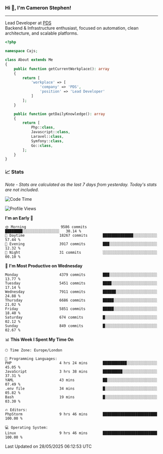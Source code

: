 ### Hi 👋, I'm Cameron Stephen!

---

Lead Developer at [PDS](https://prindatasolutions.co.uk)  
Backend & Infrastructure enthusiast, focused on automation, clean architecture, and scalable platforms.


```php
<?php

namespace Cajs;

class About extends Me
{
    public function getCurrentWorkplace(): array
    {
        return [
            'workplace' => [
                'company' => 'PDS',
                'position' => 'Lead Developer'
            ]
        ];
    }

    public function getDailyKnowledge(): array
    {
        return [
            Php::class,
            Javascript::class,
            Laravel::class,
            Symfony::class,
            Go::class,
        ];
    }
}
```

### 📈 Stats
<p><em>Note - Stats are calculated as the last 7 days from yesterday. Today's stats are not included.</em></p>


<!--START_SECTION:waka-->
![Code Time](http://img.shields.io/badge/Code%20Time-4%2C496%20hrs%2048%20mins-blue)

![Profile Views](http://img.shields.io/badge/Profile%20Views-0-blue)

**I'm an Early 🐤** 

```text
🌞 Morning                9586 commits        ████████░░░░░░░░░░░░░░░░░   30.14 % 
🌆 Daytime                18267 commits       ██████████████░░░░░░░░░░░   57.44 % 
🌃 Evening                3917 commits        ███░░░░░░░░░░░░░░░░░░░░░░   12.32 % 
🌙 Night                  31 commits          ░░░░░░░░░░░░░░░░░░░░░░░░░   00.10 % 
```
📅 **I'm Most Productive on Wednesday** 

```text
Monday                   4379 commits        ███░░░░░░░░░░░░░░░░░░░░░░   13.77 % 
Tuesday                  5451 commits        ████░░░░░░░░░░░░░░░░░░░░░   17.14 % 
Wednesday                7911 commits        ██████░░░░░░░░░░░░░░░░░░░   24.88 % 
Thursday                 6686 commits        █████░░░░░░░░░░░░░░░░░░░░   21.02 % 
Friday                   5851 commits        █████░░░░░░░░░░░░░░░░░░░░   18.40 % 
Saturday                 674 commits         █░░░░░░░░░░░░░░░░░░░░░░░░   02.12 % 
Sunday                   849 commits         █░░░░░░░░░░░░░░░░░░░░░░░░   02.67 % 
```


📊 **This Week I Spent My Time On** 

```text
🕑︎ Time Zone: Europe/London

💬 Programming Languages: 
PHP                      4 hrs 24 mins       ███████████░░░░░░░░░░░░░░   45.05 % 
JavaScript               3 hrs 38 mins       █████████░░░░░░░░░░░░░░░░   37.31 % 
YAML                     43 mins             ██░░░░░░░░░░░░░░░░░░░░░░░   07.49 % 
.env file                34 mins             █░░░░░░░░░░░░░░░░░░░░░░░░   05.82 % 
Bash                     19 mins             █░░░░░░░░░░░░░░░░░░░░░░░░   03.30 % 

🔥 Editors: 
PhpStorm                 9 hrs 46 mins       █████████████████████████   100.00 % 

💻 Operating System: 
Linux                    9 hrs 46 mins       █████████████████████████   100.00 % 
```


 Last Updated on 28/05/2025 06:12:53 UTC
<!--END_SECTION:waka-->
